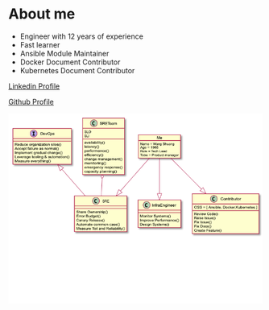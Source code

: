 # About me

- Engineer with 12 years of experience
- Fast learner
- Ansible Module Maintainer
- Docker Document Contributor
- Kubernetes Document Contributor

[Linkedin Profile](https://www.linkedin.com/in/ptux/)

[Github Profile](https://github.com/ptux)

![me](me.png)